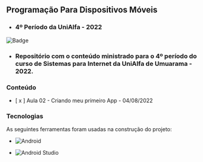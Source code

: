 ## Programação Para Dispositivos Móveis
- ### 4º Período da UniAlfa - 2022

![Badge](https://img.shields.io/badge/Carolina%20Aguera-Android-319795)

- ### Repositório com o conteúdo ministrado para o 4º período do curso de Sistemas para Internet da UniAlfa de Umuarama - 2022.

### Conteúdo

- [ x ] Aula 02 - Criando meu primeiro App - 04/08/2022

### Tecnologias

As seguintes ferramentas foram usadas na construção do projeto:

 - ![Android](https://img.shields.io/static/v1?style=for-the-badge&message=Android&color=319795&logo=Android&logoColor=FFFFFF&label=)

 - ![Android Studio](https://img.shields.io/static/v1?style=for-the-badge&message=Android%20Studio&color=007ACC&logo=Android%20Studio&logoColor=FFFFFF&label=)
